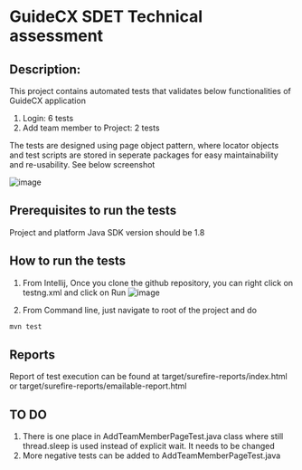 # GuideCX SDET Technical assessment

## Description:
This project contains automated tests that validates below functionalities of GuideCX application
  1. Login: 6 tests
  2. Add team member to Project: 2 tests

The tests are designed using page object pattern, where locator objects and test scripts
are stored in seperate packages for easy maintainability and re-usability. See below screenshot

![image](https://user-images.githubusercontent.com/106559104/171323826-c30342bd-8143-4018-b7c1-141db6bb2f83.png)

## Prerequisites to run the tests
Project and platform Java SDK version should be 1.8
## How to run the tests
1. From Intellij, Once you clone the github repository, you can right click on testng.xml and click on Run
![image](https://user-images.githubusercontent.com/106559104/171324242-a20c0b46-6f7b-4ea0-8824-89e778e93cd2.png)

2. From Command line, just navigate to root of the project and do 
```bash
mvn test
```
## Reports
Report of test execution can be found at target/surefire-reports/index.html or target/surefire-reports/emailable-report.html

## TO DO
1. There is one place in AddTeamMemberPageTest.java class where still thread.sleep is used instead of explicit wait. It needs to be changed
2. More negative tests can be added to AddTeamMemberPageTest.java
